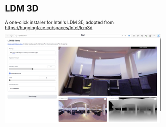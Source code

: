 # LDM 3D

A one-click installer for Intel's LDM 3D, adopted from https://huggingface.co/spaces/Intel/ldm3d

![screenshot.png](screenshot.png)

